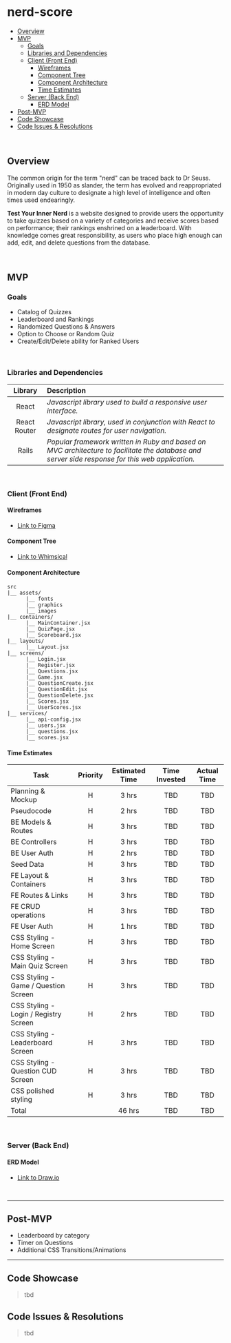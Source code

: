 # nerd-score

- [Overview](#overview)
- [MVP](#mvp)
  - [Goals](#goals)
  - [Libraries and Dependencies](#libraries-and-dependencies)
  - [Client (Front End)](#client-front-end)
    - [Wireframes](#wireframes)
    - [Component Tree](#component-tree)
    - [Component Architecture](#component-architecture)
    - [Time Estimates](#time-estimates)
  - [Server (Back End)](#server-back-end)
    - [ERD Model](#erd-model)
- [Post-MVP](#post-mvp)
- [Code Showcase](#code-showcase)
- [Code Issues & Resolutions](#code-issues--resolutions)

<br>

## Overview

The common origin for the term "nerd" can be traced back to Dr Seuss. Originally used in 1950 as slander, the term has evolved and reappropriated in modern day culture to designate a high level of intelligence and often times used endearingly.

**Test Your Inner Nerd** is a website designed to provide users the opportunity to take quizzes based on a variety of categories and receive scores based on performance; their rankings enshrined on a leaderboard. With knowledge comes great responsibility, as users who place high enough can add, edit, and delete questions from the database.

<br>

## MVP

### Goals

- Catalog of Quizzes
- Leaderboard and Rankings
- Randomized Questions & Answers
- Option to Choose or Random Quiz
- Create/Edit/Delete ability for Ranked Users

<br>

### Libraries and Dependencies

|     Library      | Description                                |
| :--------------: | :----------------------------------------- |
|   React          | _Javascript library used to build a responsive user interface._ |
|   React Router   | _Javascript library, used in conjunction with React to designate routes for user navigation._ |
|   Rails          | _Popular framework written in Ruby and based on MVC architecture to facilitate the database and server side response for this web application._ |

<br>

### Client (Front End)

#### Wireframes

- [Link to Figma](https://www.figma.com/file/TN6ySclfGiFFb5EM6fSvbL/Untitled?node-id=0%3A1)

#### Component Tree

- [Link to Whimsical](https://whimsical.com/nerd-score-YCmPXgw5b5kLucKUNqrnBW)

#### Component Architecture

``` structure
src
|__ assets/
      |__ fonts
      |__ graphics
      |__ images
|__ containers/
      |__ MainContainer.jsx
      |__ QuizPage.jsx
      |__ Scoreboard.jsx
|__ layouts/
      |__ Layout.jsx
|__ screens/
      |__ Login.jsx
      |__ Register.jsx
      |__ Questions.jsx
      |__ Game.jsx
      |__ QuestionCreate.jsx
      |__ QuestionEdit.jsx
      |__ QuestionDelete.jsx
      |__ Scores.jsx
      |__ UserScores.jsx
|__ services/
      |__ api-config.jsx
      |__ users.jsx
      |__ questions.jsx
      |__ scores.jsx

```

#### Time Estimates

| Task                                 | Priority | Estimated Time | Time Invested | Actual Time |
| -------------------                  | :------: | :------------: | :-----------: | :---------: |
| Planning & Mockup                    |    H     |     3 hrs      |      TBD      |     TBD     |
| Pseudocode                           |    H     |     2 hrs      |      TBD      |     TBD     |
| BE Models & Routes                   |    H     |     3 hrs      |      TBD      |     TBD     |
| BE Controllers                       |    H     |     3 hrs      |      TBD      |     TBD     |
| BE User Auth                         |    H     |     2 hrs      |      TBD      |     TBD     |
| Seed Data                            |    H     |     3 hrs      |      TBD      |     TBD     |
| FE Layout & Containers               |    H     |     3 hrs      |      TBD      |     TBD     |
| FE Routes & Links                    |    H     |     3 hrs      |      TBD      |     TBD     |
| FE CRUD operations                   |    H     |     3 hrs      |      TBD      |     TBD     |
| FE User Auth                         |    H     |     1 hrs      |      TBD      |     TBD     |
| CSS Styling - Home Screen            |    H     |     3 hrs      |      TBD      |     TBD     |
| CSS Styling - Main Quiz Screen       |    H     |     3 hrs      |      TBD      |     TBD     |
| CSS Styling - Game / Question Screen |    H     |     3 hrs      |      TBD      |     TBD     |
| CSS Styling - Login / Registry Screen|    H     |     2 hrs      |      TBD      |     TBD     |
| CSS Styling - Leaderboard Screen     |    H     |     3 hrs      |      TBD      |     TBD     |
| CSS Styling - Question CUD Screen    |    H     |     3 hrs      |      TBD      |     TBD     |
| CSS polished styling                 |    H     |     3 hrs      |      TBD      |     TBD     |
| Total                                |          |     46 hrs     |      TBD      |     TBD     |

<br>

### Server (Back End)

#### ERD Model

- [Link to Draw.io](https://i.imgur.com/IcPkx1S.jpeg)
<br>

***

## Post-MVP

- Leaderboard by category
- Timer on Questions
- Additional CSS Transitions/Animations

***

## Code Showcase

> tbd

## Code Issues & Resolutions

> tbd
